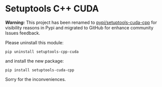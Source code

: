 # Setuptools C++ CUDA

***Warning:*** This project has been renamed to [pypi/setuptools-cuda-cpp](https://pypi.org/project/setuptools-cuda-cpp)
for visibility reasons in Pypi and migrated to GitHub for enhance community Issues feedback.

Please uninstall this module:

```pip uninstall setuptools-cpp-cuda```

and install the new package:

```pip install setuptools-cuda-cpp```

Sorry for the inconveniences.